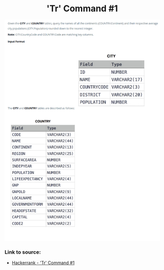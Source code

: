 <h1 align="center">'Tr' Command #1</h1>

![alt text](https://github.com/matthew01lokiet/Github-repos-images/blob/main/Other/SQL/average_population_of_each_continent.png)

### Link to source: 
- <a href="https://www.hackerrank.com/challenges/text-processing-tr-1/problem">Hackerrank - 'Tr' Command #1</a>

